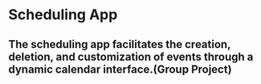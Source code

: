 # Scheduling App

##                             The scheduling app facilitates the creation, deletion, and customization of events through a dynamic calendar interface.(Group Project)

